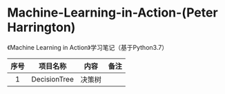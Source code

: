 # Machine-Learning-in-Action-(Peter Harrington)
《Machine Learning in Action》学习笔记（基于Python3.7）

| 序号 |   项目名称   |  内容  | 备注 |
| :--: | :----------: | :----: | :--: |
|  1   | DecisionTree | 决策树 |      |

